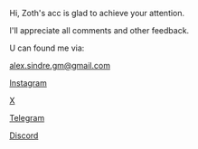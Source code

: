 Hi, Zoth's acc is glad to achieve 
your attention.

I'll appreciate all comments and other feedback.

U can found me via:

alex.sindre.gm@gmail.com

[Instagram](instagram.com/sindrezoth)

[X](twitter.com/sindrezoth) 

[Telegram](t.me/sindrezoth)

[Discord](https://discordapp.com/users/425580696602673153)
